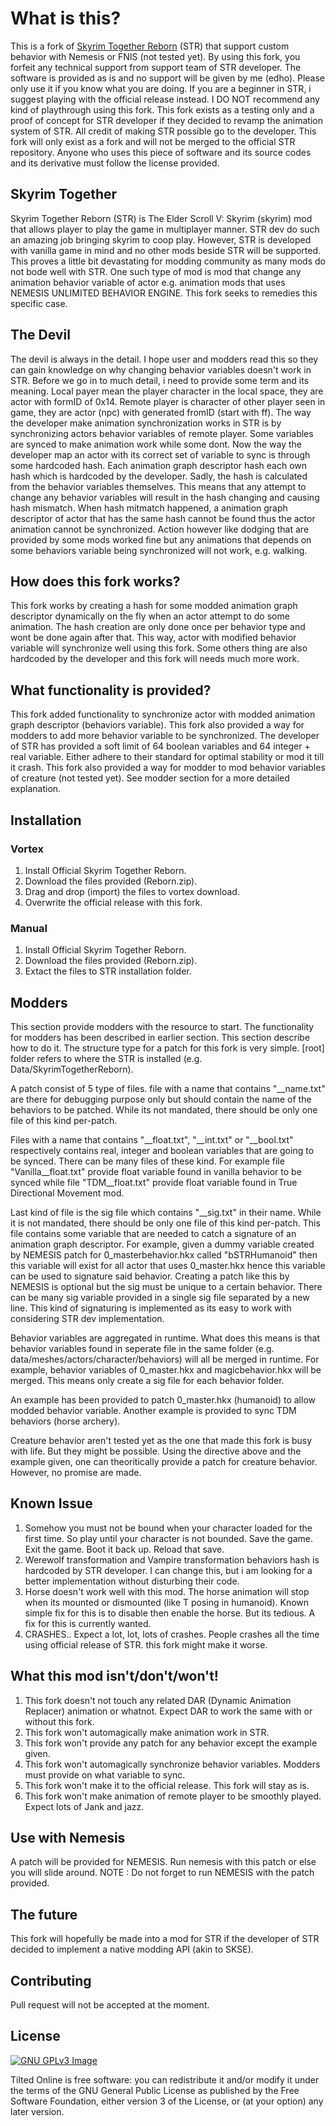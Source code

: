 # What is this?
This is a fork of [Skyrim Together Reborn](https://github.com/tiltedphoques/TiltedEvolution) (STR) that support custom behavior with Nemesis or FNIS (not tested yet). By using this fork, you forfeit any technical support from support team of STR developer. The software is provided as is and no support will be given by me (edho). Please only use it if you know what you are doing. If you are a beginner in STR, i suggest playing with the official release instead. I DO NOT recommend any kind of playthrough using this fork. This fork exists as a testing only and a proof of concept for STR developer if they decided to revamp the animation system of STR. All credit of making STR possible go to the developer. This fork will only exist as a fork and will not be merged to the official STR repository. Anyone who uses this piece of software and its source codes and its derivative must follow the license provided.

## Skyrim Together
Skyrim Together Reborn (STR) is The Elder Scroll V: Skyrim (skyrim) mod that allows player to play the game in multiplayer manner. STR dev do such an amazing job bringing skyrim to coop play. However, STR is developed with vanilla game in mind and no other mods beside STR will be supported. This proves a little bit devastating for modding community as many mods do not bode well with STR. One such type of mod is mod that change any animation behavior variable of actor e.g. animation mods that uses NEMESIS UNLIMITED BEHAVIOR ENGINE. This fork seeks to remedies this specific case.

## The Devil
The devil is always in the detail. I hope user and modders read this so they can gain knowledge on why changing behavior variables doesn't work in STR. Before we go in to much detail, i need to provide some term and its meaning. Local payer mean the player character in the local space, they are actor with formID of 0x14. Remote player is character of other player seen in game, they are actor (npc) with generated fromID (start with ff). The way the developer make animation synchronization works in STR is by synchronizing actors behavior variables of remote player. Some variables are synced to make animation work while some dont. Now the way the developer map an actor with its correct set of variable to sync is through some hardcoded hash. Each animation graph descriptor hash each own hash which is hardcoded by the developer. Sadly, the hash is calculated from the behavior variables themselves. This means that any attempt to change any behavior variables will result in the hash changing and causing hash mismatch. When hash mitmatch happened, a animation graph descriptor of actor that has the same hash cannot be found thus the actor animation cannot be synchronized. Action however like dodging that are provided by some mods worked fine but any animations that depends on some behaviors variable being synchronized will not work, e.g. walking.  

## How does this fork works?
This fork works by creating a hash for some modded animation graph descriptor dynamically on the fly when an actor attempt to do some animation. The hash creation are only done once per behavior type and wont be done again after that. This way, actor with modified behavior variable will synchronize well using this fork. Some others thing are also hardcoded by the developer and this fork will needs much more work.

## What functionality is provided?
This fork added functionality to synchronize actor with modded animation graph descriptor (behaviors variable). This fork also provided a way for modders to add more behavior variable to be synchronized. The developer of STR has provided a soft limit of 64 boolean variables and 64 integer + real variable. Either adhere to their standard for optimal stability or mod it till it crash. This fork also provided a way for modder to mod behavior variables of creature (not tested yet). See modder section for a more detailed explanation. 

## Installation
### Vortex
1. Install Official Skyrim Together Reborn.
2. Download the files provided (Reborn.zip).
3. Drag and drop (import) the files to vortex download.
4. Overwrite the official release with this fork. 
### Manual
1. Install Official Skyrim Together Reborn.
2. Download the files provided (Reborn.zip).
3. Extact the files to STR installation folder.

## Modders
This section provide modders with the resource to start. The functionality for modders has been described in earlier section. This section describe how to do it. The structure type for a patch for this fork is very simple. [root] folder refers to where the STR is installed (e.g. Data/SkyrimTogetherReborn). 

A patch consist of 5 type of files. file with a name that contains "__name.txt" are there for debugging purpose only but should contain the name of the behaviors to be patched. While its not mandated, there should be only one file of this kind per-patch. 

Files with a name that contains "__float.txt", "__int.txt" or "__bool.txt" respectively contains real, integer and boolean variables that are going to be synced. There can be many files of these kind. For example file "Vanilla__float.txt" provide float variable found in vanilla behavior to be synced while file "TDM__float.txt" provide float variable found in True Directional Movement mod.   

Last kind of file is the sig file which contains "__sig.txt" in their name. While it is not mandated, there should be only one file of this kind per-patch. This file contains some variable that are needed to catch a signature of an animation graph descriptor. For example, given a dummy variable created by NEMESIS patch for 0_masterbehavior.hkx called "bSTRHumanoid" then this variable will exist for all actor that uses 0_master.hkx hence this variable can be used to signature said behavior. Creating a patch like this by NEMESIS is optional but the sig must be unique to a certain behavior. There can be many sig variable provided in a single sig file separated by a new line. This kind of signaturing is implemented as its easy to work with considering STR dev implementation.

Behavior variables are aggregated in runtime. What does this means is that behavior variables found in seperate file in the same folder (e.g. data/meshes/actors/character/behaviors) will all be merged in runtime. For example, behavior variables of 0_master.hkx and magicbehavior.hkx will be merged. This means only create a sig file for each behavior folder. 

An example has been provided to patch 0_master.hkx (humanoid) to allow modded behavior variable. Another example is provided to sync TDM behaviors (horse archery).

Creature behavior aren't tested yet as the one that made this fork is busy with life. But they might be possible. Using the directive above and the example given, one can theoritically provide a patch for creature behavior. However, no promise are made. 

## Known Issue
1. Somehow you must not be bound when your character loaded for the first time. So play until your character is not bounded. Save the game. Exit the game. Boot it back up. Reload that save. 
2. Werewolf transformation and Vampire transformation behaviors hash is hardcoded by STR developer. I can change this, but i am looking for a better implementation without disturbing their code.
3. Horse doesn't work well with this mod. The horse animation will stop when its mounted or dismounted (like T posing in humanoid). Known simple fix for this is to disable then enable the horse. But its tedious. A fix for this is currently wanted.
4. CRASHES.. Expect a lot, lot, lots of crashes. People crashes all the time using official release of STR. this fork might make it worse.

## What this mod isn't/don't/won't!
1. This fork doesn't not touch any related DAR (Dynamic Animation Replacer) animation or whatnot. Expect DAR to work the same with or without this fork. 
2. This fork won't automagically make animation work in STR.
3. This fork won't provide any patch for any behavior except the example given.
4. This fork won't automagically synchronize behavior variables. Modders must provide on what variable to sync.
5. This fork won't make it to the official release. This fork will stay as is. 
6. This fork won't make animation of remote player to be smoothly played. Expect lots of Jank and jazz.

## Use with Nemesis
A patch will be provided for NEMESIS. Run nemesis with this patch or else you will slide around.
NOTE : Do not forget to run NEMESIS with the patch provided. 

## The future
This fork will hopefully be made into a mod for STR if the developer of STR decided to implement a native modding API (akin to SKSE).

## Contributing
Pull request will not be accepted at the moment.

## License
[![GNU GPLv3 Image](https://www.gnu.org/graphics/gplv3-127x51.png)](http://www.gnu.org/licenses/gpl-3.0.en.html)

Tilted Online is free software: you can redistribute it and/or modify
it under the terms of the GNU General Public License as published by
the Free Software Foundation, either version 3 of the License, or
(at your option) any later version.